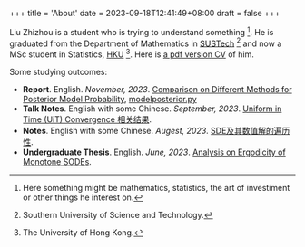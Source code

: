 +++
title = 'About'
date = 2023-09-18T12:41:49+08:00
draft = false
+++


Liu Zhizhou is a student who is trying to understand something [^1]. He is graduated from the Department of Mathematics in [SUSTech](https://www.sustech.edu.cn) [^2] and now a MSc student in Statistics, [HKU](https://hku.hk) [^3]. Here is [a pdf version CV](/pdfs/20230919CV-liuzhizhou.pdf) of him.

[^1]: Here something might be mathematics, statistics, the art of investiment or other things he interest on.
[^2]: Southern University of Science and Technology.
[^3]: The University of Hong Kong.

Some studying outcomes:

- **Report**. English. *November, 2023*. [Comparison on Different Methods for Posterior Model Probability](/pdfs/reportv2.pdf), [modelposterior.py](/codes/modelposterior.py/)
- **Talk Notes**. English with some Chinese. *September, 2023*. [Uniform in Time (UiT) Convergence 相关结果](/pdfs/20230915-刘之洲-UiT相关结果.pdf).
- **Notes**. English with some Chinese. *Augest, 2023*. [SDE及其数值解的遍历性](/pdfs/20230831-刘之洲-SDE及其数值解的遍历性-Notes.pdf).
- **Undergraduate Thesis**. English. *June, 2023*. [Analysis on Ergodicity of Monotone SODEs](/pdfs/2023Undergraudate-Thesis-Liuzhizhou.pdf).
